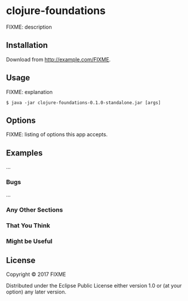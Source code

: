 # clojure-foundations

FIXME: description

## Installation

Download from http://example.com/FIXME.

## Usage

FIXME: explanation

    $ java -jar clojure-foundations-0.1.0-standalone.jar [args]

## Options

FIXME: listing of options this app accepts.

## Examples

...

### Bugs

...

### Any Other Sections
### That You Think
### Might be Useful

## License

Copyright © 2017 FIXME

Distributed under the Eclipse Public License either version 1.0 or (at
your option) any later version.
